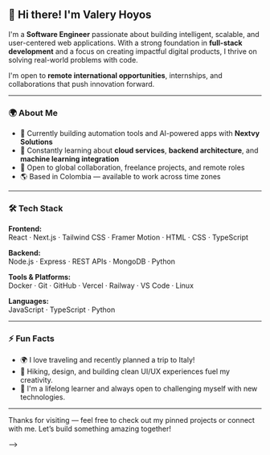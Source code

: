 ## 👋 Hi there! I'm Valery Hoyos

I'm a **Software Engineer** passionate about building intelligent, scalable, and user-centered web applications. With a strong foundation in **full-stack development** and a focus on creating impactful digital products, I thrive on solving real-world problems with code.

I'm open to **remote international opportunities**, internships, and collaborations that push innovation forward.

---

### 🌍 About Me

- 🔭 Currently building automation tools and AI-powered apps with **Nextvy Solutions**
- 🌱 Constantly learning about **cloud services**, **backend architecture**, and **machine learning integration**
- 🤝 Open to global collaboration, freelance projects, and remote roles
- 🌎 Based in Colombia — available to work across time zones

---

### 🛠️ Tech Stack

**Frontend:**  
React · Next.js · Tailwind CSS · Framer Motion · HTML · CSS · TypeScript  

**Backend:**  
Node.js · Express · REST APIs · MongoDB · Python  

**Tools & Platforms:**  
Docker · Git · GitHub · Vercel · Railway · VS Code · Linux  

**Languages:**  
JavaScript · TypeScript · Python

---

### ⚡ Fun Facts

- 🌍 I love traveling and recently planned a trip to Italy!
- 🥾 Hiking, design, and building clean UI/UX experiences fuel my creativity.
- 🌱 I'm a lifelong learner and always open to challenging myself with new technologies.

---

Thanks for visiting — feel free to check out my pinned projects or connect with me. Let’s build something amazing together!

-->
